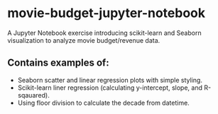 # movie-budget-jupyter-notebook

A Jupyter Notebook exercise introducing scikit-learn and Seaborn visualization to analyze movie budget/revenue data.

## Contains examples of:
* Seaborn scatter and linear regression plots with simple styling.
* Scikit-learn liner regression (calculating y-intercept, slope, and R-sqauared).
* Using floor division to calculate the decade from datetime.